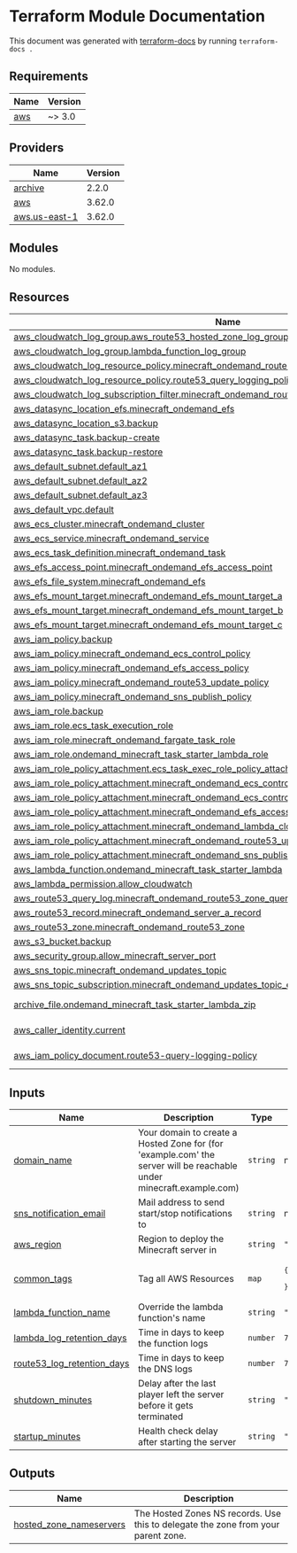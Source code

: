 # Terraform Module Documentation

This document was generated with [terraform-docs](https://github.com/terraform-docs/terraform-docs) by running `terraform-docs .`

<!-- BEGIN_TF_DOCS -->
## Requirements

| Name | Version |
|------|---------|
| <a name="requirement_aws"></a> [aws](#requirement\_aws) | ~> 3.0 |

## Providers

| Name | Version |
|------|---------|
| <a name="provider_archive"></a> [archive](#provider\_archive) | 2.2.0 |
| <a name="provider_aws"></a> [aws](#provider\_aws) | 3.62.0 |
| <a name="provider_aws.us-east-1"></a> [aws.us-east-1](#provider\_aws.us-east-1) | 3.62.0 |

## Modules

No modules.

## Resources

| Name | Type |
|------|------|
| [aws_cloudwatch_log_group.aws_route53_hosted_zone_log_group](https://registry.terraform.io/providers/hashicorp/aws/latest/docs/resources/cloudwatch_log_group) | resource |
| [aws_cloudwatch_log_group.lambda_function_log_group](https://registry.terraform.io/providers/hashicorp/aws/latest/docs/resources/cloudwatch_log_group) | resource |
| [aws_cloudwatch_log_resource_policy.minecraft_ondemand_route53_zone_query_log_policy](https://registry.terraform.io/providers/hashicorp/aws/latest/docs/resources/cloudwatch_log_resource_policy) | resource |
| [aws_cloudwatch_log_resource_policy.route53_query_logging_policy](https://registry.terraform.io/providers/hashicorp/aws/latest/docs/resources/cloudwatch_log_resource_policy) | resource |
| [aws_cloudwatch_log_subscription_filter.minecraft_ondemand_route53_query_log_filter](https://registry.terraform.io/providers/hashicorp/aws/latest/docs/resources/cloudwatch_log_subscription_filter) | resource |
| [aws_datasync_location_efs.minecraft_ondemand_efs](https://registry.terraform.io/providers/hashicorp/aws/latest/docs/resources/datasync_location_efs) | resource |
| [aws_datasync_location_s3.backup](https://registry.terraform.io/providers/hashicorp/aws/latest/docs/resources/datasync_location_s3) | resource |
| [aws_datasync_task.backup-create](https://registry.terraform.io/providers/hashicorp/aws/latest/docs/resources/datasync_task) | resource |
| [aws_datasync_task.backup-restore](https://registry.terraform.io/providers/hashicorp/aws/latest/docs/resources/datasync_task) | resource |
| [aws_default_subnet.default_az1](https://registry.terraform.io/providers/hashicorp/aws/latest/docs/resources/default_subnet) | resource |
| [aws_default_subnet.default_az2](https://registry.terraform.io/providers/hashicorp/aws/latest/docs/resources/default_subnet) | resource |
| [aws_default_subnet.default_az3](https://registry.terraform.io/providers/hashicorp/aws/latest/docs/resources/default_subnet) | resource |
| [aws_default_vpc.default](https://registry.terraform.io/providers/hashicorp/aws/latest/docs/resources/default_vpc) | resource |
| [aws_ecs_cluster.minecraft_ondemand_cluster](https://registry.terraform.io/providers/hashicorp/aws/latest/docs/resources/ecs_cluster) | resource |
| [aws_ecs_service.minecraft_ondemand_service](https://registry.terraform.io/providers/hashicorp/aws/latest/docs/resources/ecs_service) | resource |
| [aws_ecs_task_definition.minecraft_ondemand_task](https://registry.terraform.io/providers/hashicorp/aws/latest/docs/resources/ecs_task_definition) | resource |
| [aws_efs_access_point.minecraft_ondemand_efs_access_point](https://registry.terraform.io/providers/hashicorp/aws/latest/docs/resources/efs_access_point) | resource |
| [aws_efs_file_system.minecraft_ondemand_efs](https://registry.terraform.io/providers/hashicorp/aws/latest/docs/resources/efs_file_system) | resource |
| [aws_efs_mount_target.minecraft_ondemand_efs_mount_target_a](https://registry.terraform.io/providers/hashicorp/aws/latest/docs/resources/efs_mount_target) | resource |
| [aws_efs_mount_target.minecraft_ondemand_efs_mount_target_b](https://registry.terraform.io/providers/hashicorp/aws/latest/docs/resources/efs_mount_target) | resource |
| [aws_efs_mount_target.minecraft_ondemand_efs_mount_target_c](https://registry.terraform.io/providers/hashicorp/aws/latest/docs/resources/efs_mount_target) | resource |
| [aws_iam_policy.backup](https://registry.terraform.io/providers/hashicorp/aws/latest/docs/resources/iam_policy) | resource |
| [aws_iam_policy.minecraft_ondemand_ecs_control_policy](https://registry.terraform.io/providers/hashicorp/aws/latest/docs/resources/iam_policy) | resource |
| [aws_iam_policy.minecraft_ondemand_efs_access_policy](https://registry.terraform.io/providers/hashicorp/aws/latest/docs/resources/iam_policy) | resource |
| [aws_iam_policy.minecraft_ondemand_route53_update_policy](https://registry.terraform.io/providers/hashicorp/aws/latest/docs/resources/iam_policy) | resource |
| [aws_iam_policy.minecraft_ondemand_sns_publish_policy](https://registry.terraform.io/providers/hashicorp/aws/latest/docs/resources/iam_policy) | resource |
| [aws_iam_role.backup](https://registry.terraform.io/providers/hashicorp/aws/latest/docs/resources/iam_role) | resource |
| [aws_iam_role.ecs_task_execution_role](https://registry.terraform.io/providers/hashicorp/aws/latest/docs/resources/iam_role) | resource |
| [aws_iam_role.minecraft_ondemand_fargate_task_role](https://registry.terraform.io/providers/hashicorp/aws/latest/docs/resources/iam_role) | resource |
| [aws_iam_role.ondemand_minecraft_task_starter_lambda_role](https://registry.terraform.io/providers/hashicorp/aws/latest/docs/resources/iam_role) | resource |
| [aws_iam_role_policy_attachment.ecs_task_exec_role_policy_attachment](https://registry.terraform.io/providers/hashicorp/aws/latest/docs/resources/iam_role_policy_attachment) | resource |
| [aws_iam_role_policy_attachment.minecraft_ondemand_ecs_control_policy_attachment](https://registry.terraform.io/providers/hashicorp/aws/latest/docs/resources/iam_role_policy_attachment) | resource |
| [aws_iam_role_policy_attachment.minecraft_ondemand_ecs_control_policy_attachment_lambda](https://registry.terraform.io/providers/hashicorp/aws/latest/docs/resources/iam_role_policy_attachment) | resource |
| [aws_iam_role_policy_attachment.minecraft_ondemand_efs_access_policy_attachment](https://registry.terraform.io/providers/hashicorp/aws/latest/docs/resources/iam_role_policy_attachment) | resource |
| [aws_iam_role_policy_attachment.minecraft_ondemand_lambda_cloudwatch_logging_policy_attachment](https://registry.terraform.io/providers/hashicorp/aws/latest/docs/resources/iam_role_policy_attachment) | resource |
| [aws_iam_role_policy_attachment.minecraft_ondemand_route53_update_policy_attachment](https://registry.terraform.io/providers/hashicorp/aws/latest/docs/resources/iam_role_policy_attachment) | resource |
| [aws_iam_role_policy_attachment.minecraft_ondemand_sns_publish_policy_attachment](https://registry.terraform.io/providers/hashicorp/aws/latest/docs/resources/iam_role_policy_attachment) | resource |
| [aws_lambda_function.ondemand_minecraft_task_starter_lambda](https://registry.terraform.io/providers/hashicorp/aws/latest/docs/resources/lambda_function) | resource |
| [aws_lambda_permission.allow_cloudwatch](https://registry.terraform.io/providers/hashicorp/aws/latest/docs/resources/lambda_permission) | resource |
| [aws_route53_query_log.minecraft_ondemand_route53_zone_query_log_config](https://registry.terraform.io/providers/hashicorp/aws/latest/docs/resources/route53_query_log) | resource |
| [aws_route53_record.minecraft_ondemand_server_a_record](https://registry.terraform.io/providers/hashicorp/aws/latest/docs/resources/route53_record) | resource |
| [aws_route53_zone.minecraft_ondemand_route53_zone](https://registry.terraform.io/providers/hashicorp/aws/latest/docs/resources/route53_zone) | resource |
| [aws_s3_bucket.backup](https://registry.terraform.io/providers/hashicorp/aws/latest/docs/resources/s3_bucket) | resource |
| [aws_security_group.allow_minecraft_server_port](https://registry.terraform.io/providers/hashicorp/aws/latest/docs/resources/security_group) | resource |
| [aws_sns_topic.minecraft_ondemand_updates_topic](https://registry.terraform.io/providers/hashicorp/aws/latest/docs/resources/sns_topic) | resource |
| [aws_sns_topic_subscription.minecraft_ondemand_updates_topic_email_subscription](https://registry.terraform.io/providers/hashicorp/aws/latest/docs/resources/sns_topic_subscription) | resource |
| [archive_file.ondemand_minecraft_task_starter_lambda_zip](https://registry.terraform.io/providers/hashicorp/archive/latest/docs/data-sources/file) | data source |
| [aws_caller_identity.current](https://registry.terraform.io/providers/hashicorp/aws/latest/docs/data-sources/caller_identity) | data source |
| [aws_iam_policy_document.route53-query-logging-policy](https://registry.terraform.io/providers/hashicorp/aws/latest/docs/data-sources/iam_policy_document) | data source |

## Inputs

| Name | Description | Type | Default | Required |
|------|-------------|------|---------|:--------:|
| <a name="input_domain_name"></a> [domain\_name](#input\_domain\_name) | Your domain to create a Hosted Zone for (for 'example.com' the server will be reachable under minecraft.example.com) | `string` | n/a | yes |
| <a name="input_sns_notification_email"></a> [sns\_notification\_email](#input\_sns\_notification\_email) | Mail address to send start/stop notifications to | `string` | n/a | yes |
| <a name="input_aws_region"></a> [aws\_region](#input\_aws\_region) | Region to deploy the Minecraft server in | `string` | `"us-east-1"` | no |
| <a name="input_common_tags"></a> [common\_tags](#input\_common\_tags) | Tag all AWS Resources | `map` | <pre>{<br>  "For": "minecraft-ondemand"<br>}</pre> | no |
| <a name="input_lambda_function_name"></a> [lambda\_function\_name](#input\_lambda\_function\_name) | Override the lambda function's name | `string` | `"ondemand_minecraft_task_starter"` | no |
| <a name="input_lambda_log_retention_days"></a> [lambda\_log\_retention\_days](#input\_lambda\_log\_retention\_days) | Time in days to keep the function logs | `number` | `7` | no |
| <a name="input_route53_log_retention_days"></a> [route53\_log\_retention\_days](#input\_route53\_log\_retention\_days) | Time in days to keep the DNS logs | `number` | `7` | no |
| <a name="input_shutdown_minutes"></a> [shutdown\_minutes](#input\_shutdown\_minutes) | Delay after the last player left the server before it gets terminated | `string` | `"20"` | no |
| <a name="input_startup_minutes"></a> [startup\_minutes](#input\_startup\_minutes) | Health check delay after starting the server | `string` | `"10"` | no |

## Outputs

| Name | Description |
|------|-------------|
| <a name="output_hosted_zone_nameservers"></a> [hosted\_zone\_nameservers](#output\_hosted\_zone\_nameservers) | The Hosted Zones NS records. Use this to delegate the zone from your parent zone. |
<!-- END_TF_DOCS -->